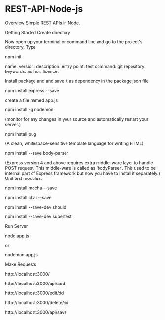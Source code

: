 # REST-API-Node-js

Overview
Simple REST APIs in Node.

Getting Started
Create directory

Now open up your terminal or command line and go to the project's directory. Type

npm init


name:
version:
description:
entry point:
test command:
git repository:
keywords:
author:
licence:

Install package and and save it as dependency in the package.json file

npm install express --save

create a file named app.js

npm install -g nodemon 

(monitor for any changes in your source and automatically restart your server.)

npm install pug 

(A clean, whitespace-sensitive template language for writing HTML)

npm install --save body-parser 

(Express version 4 and above requires extra middle-ware layer to handle POST request. This middle-ware is called as ‘bodyParser’. This used to be internal part of Express framework but now you have to install it separately.) 
Unit test modules:

npm install mocha --save

npm install chai --save

npm install --save-dev should

npm install --save-dev supertest


Run Server

node app.js

or 

nodemon app.js


Make Requests

http://localhost:3000/

http://localhost:3000/api/add

http://localhost:3000/edit/:id

http://localhost:3000/delete/:id

http://localhost:3000/api/save



